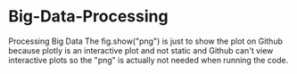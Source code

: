 # Big-Data-Processing
Processing Big Data
The fig.show("png") is just to show the plot on Github because plotly is an interactive plot and not static and Github can't view interactive plots so the "png" is actually not needed when running the code.
